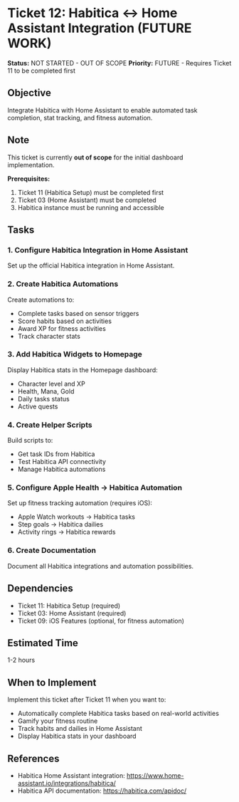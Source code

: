 # Ticket 12: Habitica ↔ Home Assistant Integration (FUTURE WORK)

**Status:** NOT STARTED - OUT OF SCOPE
**Priority:** FUTURE - Requires Ticket 11 to be completed first

## Objective
Integrate Habitica with Home Assistant to enable automated task completion, stat tracking, and fitness automation.

## Note
This ticket is currently **out of scope** for the initial dashboard implementation.

**Prerequisites:**
1. Ticket 11 (Habitica Setup) must be completed first
2. Ticket 03 (Home Assistant) must be completed
3. Habitica instance must be running and accessible

## Tasks

### 1. Configure Habitica Integration in Home Assistant
Set up the official Habitica integration in Home Assistant.

### 2. Create Habitica Automations
Create automations to:
- Complete tasks based on sensor triggers
- Score habits based on activities
- Award XP for fitness activities
- Track character stats

### 3. Add Habitica Widgets to Homepage
Display Habitica stats in the Homepage dashboard:
- Character level and XP
- Health, Mana, Gold
- Daily tasks status
- Active quests

### 4. Create Helper Scripts
Build scripts to:
- Get task IDs from Habitica
- Test Habitica API connectivity
- Manage Habitica automations

### 5. Configure Apple Health → Habitica Automation
Set up fitness tracking automation (requires iOS):
- Apple Watch workouts → Habitica tasks
- Step goals → Habitica dailies
- Activity rings → Habitica rewards

### 6. Create Documentation
Document all Habitica integrations and automation possibilities.

## Dependencies
- Ticket 11: Habitica Setup (required)
- Ticket 03: Home Assistant (required)
- Ticket 09: iOS Features (optional, for fitness automation)

## Estimated Time
1-2 hours

## When to Implement
Implement this ticket after Ticket 11 when you want to:
- Automatically complete Habitica tasks based on real-world activities
- Gamify your fitness routine
- Track habits and dailies in Home Assistant
- Display Habitica stats in your dashboard

## References
- Habitica Home Assistant integration: https://www.home-assistant.io/integrations/habitica/
- Habitica API documentation: https://habitica.com/apidoc/
